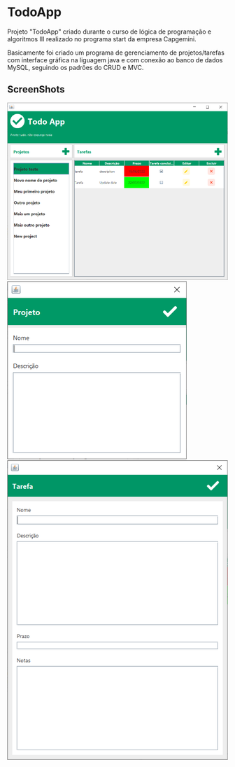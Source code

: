 # TodoApp

Projeto "TodoApp" criado durante o curso de lógica de programação e algoritmos III
 realizado no programa start da empresa Capgemini.

Basicamente foi criado um programa de gerenciamento de projetos/tarefas com interface gráfica
na liguagem java e com conexão ao banco de dados MySQL, seguindo os padrões do CRUD e MVC.

## ScreenShots

![MainScreen](assets/MainScreen.PNG)
![ProjectDialogScreen](assets/ProjectDialogScreen.PNG)
![TaskDialogScreen](assets/TaskDialogScreen.PNG)